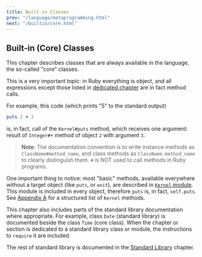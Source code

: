 ```yaml
---
title: Built-in Classes
prev: "/language/metaprogramming.html"
next: "/builtin/core.html"
---
```


## Built-in (Core) Classes

This chapter describes classes that are always available in the
language, the so-called "core" classes.

This is a very important topic: in Ruby everything is object, and all
expressions except those listed in [dedicated
chapter](language/control-expressions.md) are in fact method calls.

For example, this code (which prints "5" to the standard output)


```ruby
puts 2 + 3
```

is, in fact, call of the `Kernel#puts` method, which receives one
argument: result of `Integer#+` method of object `2` with argument `3`.

> **Note**\: The documentation convention is to write instance methods
> as `ClassName#method_name`, and class methods as
> `ClassName.method_name` to clearly distinguish them. `#` is NOT used
> to call methods in Ruby programs.

One important thing to notice: most "basic" methods, available
everywhere without a target object (like `puts`, or `exit`), are
described in [`Kernel` module](builtin/core.md#kernel). This module is
included in every object, therefore `puts` is, in fact, `self.puts`. See
[Appendix A](appendix-a.md) for a structured list of `Kernel` methods.

This chapter also includes parts of the standard library documentation
where appropriate. For example, class `Date` (standard library) is
documented beside the class `Time` (core class). When the chapter or
section is dedicated to a standard library class or module, the
instructions to `require` it are included.

The rest of standard library is documented in the [Standard
Library](stdlib.md) chapter.

